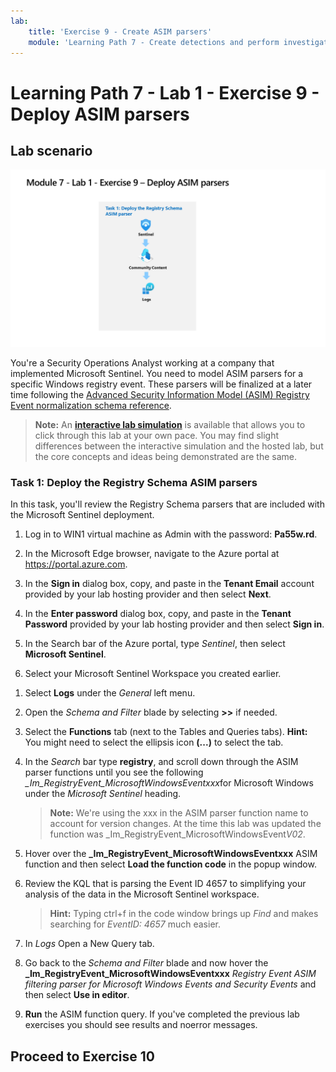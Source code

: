 ```yaml
---
lab:
    title: 'Exercise 9 - Create ASIM parsers'
    module: 'Learning Path 7 - Create detections and perform investigations using Microsoft Sentinel'
---
```


# Learning Path 7 - Lab 1 - Exercise 9 - Deploy ASIM parsers

## Lab scenario

![Lab overview.](../Media/SC-200-Lab_Diagrams_Mod7_L1_Ex9.png)

You're a Security Operations Analyst working at a company that implemented Microsoft Sentinel. You need to model ASIM parsers for a specific Windows registry event. These parsers will be finalized at a later time following the [Advanced Security Information Model (ASIM) Registry Event normalization schema reference](https://docs.microsoft.com/en-us/azure/sentinel/registry-event-normalization-schema).

>**Note:** An **[interactive lab simulation](https://mslabs.cloudguides.com/guides/SC-200%20Lab%20Simulation%20-%20Create%20Advanced%20Security%20Information%20Model%20Parsers)** is available that allows you to click through this lab at your own pace. You may find slight differences between the interactive simulation and the hosted lab, but the core concepts and ideas being demonstrated are the same. 

### Task 1: Deploy the Registry Schema ASIM parsers

In this task, you'll review the Registry Schema parsers that are included with the Microsoft Sentinel deployment.

1. Log in to WIN1 virtual machine as Admin with the password: **Pa55w.rd**.  

1. In the Microsoft Edge browser, navigate to the Azure portal at https://portal.azure.com.

1. In the **Sign in** dialog box, copy, and paste in the **Tenant Email** account provided by your lab hosting provider and then select **Next**.

1. In the **Enter password** dialog box, copy, and paste in the **Tenant Password** provided by your lab hosting provider and then select **Sign in**.

1. In the Search bar of the Azure portal, type *Sentinel*, then select **Microsoft Sentinel**.

1. Select your Microsoft Sentinel Workspace you created earlier.

<!--- 1. In the Edge browser, open a new tab (Ctrl+T) and navigate to the Microsoft Sentinel GitHub ASIM page <https://github.com/Azure/Azure-Sentinel/tree/master/ASIM>.

 1. On the right pane, select the **Onboard community content** link. This will open a new tab in the Edge Browser for Microsoft Sentinel GitHub content. **Hint:** You might need to scroll right to see the link. Alternatively, follow this link instead: [Microsoft Sentinel on GitHub](https://github.com/Azure/Azure-Sentinel).

    >**Note:** In the **ASIM** folder you can deploy templates that contain all ASIM parsers, but we will only focus on the Registry Schema.

1. Scroll down and next to **Registry Event**, select the **Deploy to Azure** button.

1. For *Resource Group*, select **RG-Defender** where your Sentinel workspace resides.

1. For *Workspace*, type your Sentinel workspace name, like *uniquenameDefender*.

1. Leave the other default values and select **Review + create**.

1. Select **Create** to deploy the template. Notice the Names of the different resources. 

1. After the deployment completes return to the *Microsoft Sentinel* tab. --->

1. Select **Logs** under the *General* left menu.

1. Open the *Schema and Filter* blade by selecting **>>** if needed.

1. Select the **Functions** tab (next to the Tables and Queries tabs). **Hint:** You might need to select the ellipsis icon **(...)** to select the tab.

1. In the *Search* bar type **registry**, and scroll down through the ASIM parser functions until you see the following *_Im_RegistryEvent_MicrosoftWindowsEventxxx*for Microsoft Windows under the *Microsoft Sentinel* heading.

    >**Note:** We're using the xxx in the ASIM parser function name to account for version changes. At the time this lab was updated the function was _Im_RegistryEvent_MicrosoftWindowsEvent*V02*.

1. Hover over the **_Im_RegistryEvent_MicrosoftWindowsEventxxx** ASIM function and then select **Load the function code** in the popup window.

1. Review the KQL that is parsing the Event ID 4657 to simplifying your analysis of the data in the Microsoft Sentinel workspace.

    >**Hint:** Typing ctrl+f in the code window brings up *Find* and makes searching for *EventID: 4657* much easier.

1. In *Logs* Open a New Query tab.

1. Go back to the *Schema and Filter* blade and now hover the **_Im_RegistryEvent_MicrosoftWindowsEventxxx** *Registry Event ASIM filtering parser for Microsoft Windows Events and Security Events* and then select **Use in editor**.

1. **Run** the ASIM function query. If you've completed the previous lab exercises you should see results and noerror messages.

## Proceed to Exercise 10